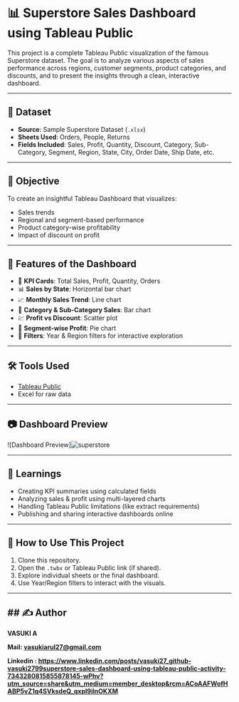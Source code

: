 # 📊 Superstore Sales Dashboard using Tableau Public

This project is a complete Tableau Public visualization of the famous Superstore dataset. The goal is to analyze various aspects of sales performance across regions, customer segments, product categories, and discounts, and to present the insights through a clean, interactive dashboard.

---

## 📁 Dataset

- **Source**: Sample Superstore Dataset (`.xlsx`)
- **Sheets Used**: Orders, People, Returns
- **Fields Included**: Sales, Profit, Quantity, Discount, Category, Sub-Category, Segment, Region, State, City, Order Date, Ship Date, etc.

---

## 🎯 Objective

To create an insightful Tableau Dashboard that visualizes:
- Sales trends
- Regional and segment-based performance
- Product category-wise profitability
- Impact of discount on profit

---

## 📌 Features of the Dashboard

- 📍 **KPI Cards**: Total Sales, Profit, Quantity, Orders
- 📊 **Sales by State**: Horizontal bar chart
- 📈 **Monthly Sales Trend**: Line chart
- 🧮 **Category & Sub-Category Sales**: Bar chart
- 💹 **Profit vs Discount**: Scatter plot
- 🧩 **Segment-wise Profit**: Pie chart
- 🧭 **Filters**: Year & Region filters for interactive exploration

---

## 🛠 Tools Used

- [Tableau Public](https://public.tableau.com/)
- Excel for raw data

---

## 📷 Dashboard Preview

![Dashboard Preview]![superstore](https://github.com/user-attachments/assets/e21e1200-c9e8-468b-9fb9-02a50234b625)


---

## 🧠 Learnings

- Creating KPI summaries using calculated fields
- Analyzing sales & profit using multi-layered charts
- Handling Tableau Public limitations (like extract requirements)
- Publishing and sharing interactive dashboards online

---

## 🚀 How to Use This Project

1. Clone this repository.
2. Open the `.twbx` or Tableau Public link (if shared).
3. Explore individual sheets or the final dashboard.
4. Use Year/Region filters to interact with the visuals.

---

## ## ✍️ Author
**VASUKI A**

**Mail: vasukiarul27@gmail.com**

**Linkedin : https://www.linkedin.com/posts/vasuki27_github-vasuki2799superstore-sales-dashboard-using-tableau-public-activity-7343280815855878145-wPhv?utm_source=share&utm_medium=member_desktop&rcm=ACoAAFWofHABP5vZ1q4SVksdeQ_qxpl9ilnOKXM**
